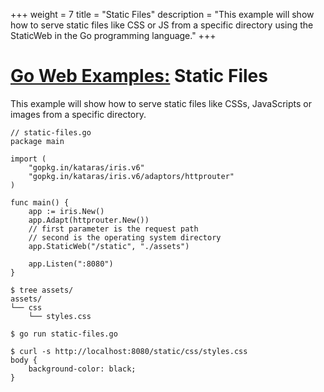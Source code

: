 +++
weight = 7
title = "Static Files"
description = "This example will show how to serve static files like CSS or JS from a specific directory using the StaticWeb in the Go programming language."
+++

# [Go Web Examples:](/) Static Files

This example will show how to serve static files like CSSs, JavaScripts or images from a specific directory.

```
// static-files.go
package main

import (
	"gopkg.in/kataras/iris.v6"
	"gopkg.in/kataras/iris.v6/adaptors/httprouter"
)

func main() {
	app := iris.New()
	app.Adapt(httprouter.New())
	// first parameter is the request path
	// second is the operating system directory
	app.StaticWeb("/static", "./assets")

	app.Listen(":8080")
}

```
```
$ tree assets/
assets/
└── css
    └── styles.css
```
```
$ go run static-files.go

$ curl -s http://localhost:8080/static/css/styles.css
body {
    background-color: black;
}
```
